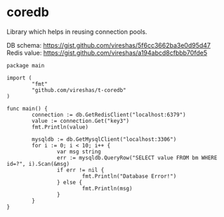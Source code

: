 coredb
======

Library which helps in reusing connection pools.

DB schema: https://gist.github.com/vireshas/5f6cc3662ba3e0d95d47  
Redis value: https://gist.github.com/vireshas/a194abcd8cfbbb70fde5

    package main
    
    import (
            "fmt"
            "github.com/vireshas/t-coredb"
    )
    
    func main() {
            connection := db.GetRedisClient("localhost:6379")
            value := connection.Get("key3")
            fmt.Println(value)
    
            mysqldb := db.GetMysqlClient("localhost:3306")
            for i := 0; i < 10; i++ {
                    var msg string
                    err := mysqldb.QueryRow("SELECT value FROM bm WHERE id=?", i).Scan(&msg)
                    if err != nil {
                            fmt.Println("Database Error!")
                    } else {
                            fmt.Println(msg)
                    }
            }
    }
